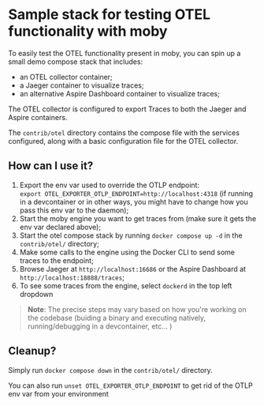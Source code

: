 # Sample stack for testing OTEL functionality with moby

To easily test the OTEL functionality present in moby, you can spin up a small demo compose stack that includes:
- an OTEL collector container;
- a Jaeger container to visualize traces;
- an alternative Aspire Dashboard container to visualize traces;

The OTEL collector is configured to export Traces to both the Jaeger and Aspire containers.

The `contrib/otel` directory contains the compose file with the services configured, along with a basic configuration file for the OTEL collector.

## How can I use it?

1. Export the env var used to override the OTLP endpoint:  
  `export OTEL_EXPORTER_OTLP_ENDPOINT=http://localhost:4318` (if running in a devcontainer or in other ways, you might have to change how you pass this env var to the daemon);
2. Start the moby engine you want to get traces from (make sure it gets the env var declared above);
3. Start the otel compose stack by running `docker compose up -d` in the `contrib/otel/` directory;
4. Make some calls to the engine using the Docker CLI to send some traces to the endpoint;
5. Browse Jaeger at `http://localhost:16686` or the Aspire Dashboard at `http://localhost:18888/traces`;
6. To see some traces from the engine, select `dockerd` in the top left dropdown

> **Note**: The precise steps may vary based on how you're working on the codebase (buiding a binary and executing natively, running/debugging in a devcontainer, etc... )

## Cleanup?

Simply run `docker compose down` in the `contrib/otel/` directory.

You can also run `unset OTEL_EXPORTER_OTLP_ENDPOINT` to get rid of the OTLP env var from your environment
